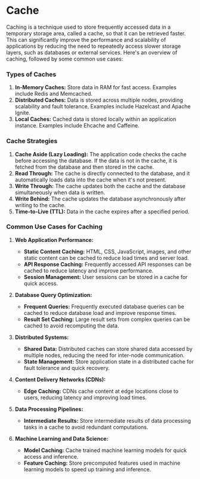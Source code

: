 # Cache

Caching is a technique used to store frequently accessed data in a temporary storage area, called a cache, so that it can be retrieved faster. This can significantly improve the performance and scalability of applications by reducing the need to repeatedly access slower storage layers, such as databases or external services. Here's an overview of caching, followed by some common use cases:

### Types of Caches
1. **In-Memory Caches:** Store data in RAM for fast access. Examples include Redis and Memcached.
2. **Distributed Caches:** Data is stored across multiple nodes, providing scalability and fault tolerance. Examples include Hazelcast and Apache Ignite.
3. **Local Caches:** Cached data is stored locally within an application instance. Examples include Ehcache and Caffeine.

### Cache Strategies
1. **Cache Aside (Lazy Loading):** The application code checks the cache before accessing the database. If the data is not in the cache, it is fetched from the database and then stored in the cache.
2. **Read Through:** The cache is directly connected to the database, and it automatically loads data into the cache when it's not present.
3. **Write Through:** The cache updates both the cache and the database simultaneously when data is written.
4. **Write Behind:** The cache updates the database asynchronously after writing to the cache.
5. **Time-to-Live (TTL):** Data in the cache expires after a specified period.

### Common Use Cases for Caching
1. **Web Application Performance:**
   - **Static Content Caching:** HTML, CSS, JavaScript, images, and other static content can be cached to reduce load times and server load.
   - **API Response Caching:** Frequently accessed API responses can be cached to reduce latency and improve performance.
   - **Session Management:** User sessions can be stored in a cache for quick access.

2. **Database Query Optimization:**
   - **Frequent Queries:** Frequently executed database queries can be cached to reduce database load and improve response times.
   - **Result Set Caching:** Large result sets from complex queries can be cached to avoid recomputing the data.

3. **Distributed Systems:**
   - **Shared Data:** Distributed caches can store shared data accessed by multiple nodes, reducing the need for inter-node communication.
   - **State Management:** Store application state in a distributed cache for fault tolerance and quick recovery.

4. **Content Delivery Networks (CDNs):**
   - **Edge Caching:** CDNs cache content at edge locations close to users, reducing latency and improving load times.

5. **Data Processing Pipelines:**
   - **Intermediate Results:** Store intermediate results of data processing tasks in a cache to avoid redundant computations.

6. **Machine Learning and Data Science:**
   - **Model Caching:** Cache trained machine learning models for quick access and inference.
   - **Feature Caching:** Store precomputed features used in machine learning models to speed up training and inference.
